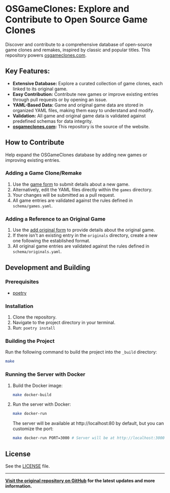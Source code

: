 # OSGameClones: Explore and Contribute to Open Source Game Clones

Discover and contribute to a comprehensive database of open-source game clones and remakes, inspired by classic and popular titles. This repository powers [osgameclones.com](https://osgameclones.com).

## Key Features:

*   **Extensive Database:** Explore a curated collection of game clones, each linked to its original game.
*   **Easy Contribution:**  Contribute new games or improve existing entries through pull requests or by opening an issue.
*   **YAML-Based Data:** Game and original game data are stored in organized YAML files, making them easy to understand and modify.
*   **Validation:** All game and original game data is validated against predefined schemas for data integrity.
*   **[osgameclones.com](https://osgameclones.com):** This repository is the source of the website.

## How to Contribute

Help expand the OSGameClones database by adding new games or improving existing entries.

### Adding a Game Clone/Remake

1.  Use the [game form](https://osgameclones.com/add_game.html) to submit details about a new game.
2.  Alternatively, edit the YAML files directly within the `games` directory.
3.  Your changes will be submitted as a pull request.
4.  All game entries are validated against the rules defined in `schema/games.yaml`.

### Adding a Reference to an Original Game

1.  Use the [add original form](https://osgameclones.com/add_original.html) to provide details about the original game.
2.  If there isn't an existing entry in the `originals` directory, create a new one following the established format.
3.  All original game entries are validated against the rules defined in `schema/originals.yaml`.

## Development and Building

### Prerequisites

*   [poetry](https://python-poetry.org/)

### Installation

1.  Clone the repository.
2.  Navigate to the project directory in your terminal.
3.  Run: `poetry install`

### Building the Project

Run the following command to build the project into the `_build` directory:

```bash
make
```

### Running the Server with Docker

1.  Build the Docker image:

    ```bash
    make docker-build
    ```
2.  Run the server with Docker:

    ```bash
    make docker-run
    ```

    The server will be available at http://localhost:80 by default, but you can customize the port:

    ```bash
    make docker-run PORT=3000 # Server will be at http://localhost:3000
    ```

## License

See the [LICENSE](LICENSE) file.

---

**[Visit the original repository on GitHub](https://github.com/opengaming/osgameclones) for the latest updates and more information.**